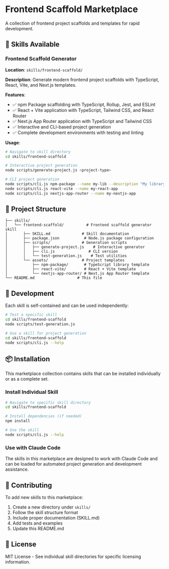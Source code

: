 # Frontend Scaffold Marketplace

A collection of frontend project scaffolds and templates for rapid development.

## 🚀 Skills Available

### Frontend Scaffold Generator
**Location**: `skills/frontend-scaffold/`

**Description**: Generate modern frontend project scaffolds with TypeScript, React, Vite, and Next.js templates.

**Features**:
- ✅ npm Package scaffolding with TypeScript, Rollup, Jest, and ESLint
- ✅ React + Vite application with TypeScript, Tailwind CSS, and React Router
- ✅ Next.js App Router application with TypeScript and Tailwind CSS
- ✅ Interactive and CLI-based project generation
- ✅ Complete development environments with testing and linting

**Usage**:
```bash
# Navigate to skill directory
cd skills/frontend-scaffold

# Interactive project generation
node scripts/generate-project.js <project-type>

# CLI project generation
node scripts/cli.js npm-package --name my-lib --description "My library" --author "Author"
node scripts/cli.js react-vite --name my-react-app
node scripts/cli.js nextjs-app-router --name my-nextjs-app
```

## 📁 Project Structure

```
├── skills/
│   └── frontend-scaffold/          # Frontend scaffold generator skill
│       ├── SKILL.md              # Skill documentation
│       ├── package.json           # Node.js package configuration
│       ├── scripts/              # Generation scripts
│       │   ├── generate-project.js    # Interactive generator
│       │   ├── cli.js               # CLI version
│       │   └── test-generation.js    # Test utilities
│       └── assets/               # Project templates
│           ├── npm-package/       # TypeScript library template
│           ├── react-vite/        # React + Vite template
│           └── nextjs-app-router/ # Next.js App Router template
└── README.md                   # This file
```

## 🔧 Development

Each skill is self-contained and can be used independently:

```bash
# Test a specific skill
cd skills/frontend-scaffold
node scripts/test-generation.js

# Use a skill for project generation
cd skills/frontend-scaffold
node scripts/cli.js --help
```

## 📦 Installation

This marketplace collection contains skills that can be installed individually or as a complete set.

### Install Individual Skill
```bash
# Navigate to specific skill directory
cd skills/frontend-scaffold

# Install dependencies (if needed)
npm install

# Use the skill
node scripts/cli.js --help
```

### Use with Claude Code
The skills in this marketplace are designed to work with Claude Code and can be loaded for automated project generation and development assistance.

## 🤝 Contributing

To add new skills to this marketplace:

1. Create a new directory under `skills/`
2. Follow the skill structure format
3. Include proper documentation (SKILL.md)
4. Add tests and examples
5. Update this README.md

## 📄 License

MIT License - See individual skill directories for specific licensing information.
